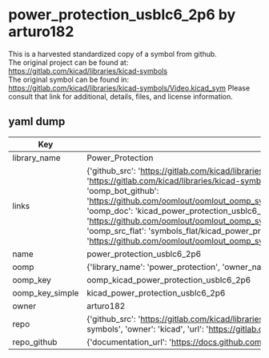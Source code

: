 # power_protection_usblc6_2p6 by arturo182  
This is a harvested standardized copy of a symbol from github.  
The original project can be found at:  
https://gitlab.com/kicad/libraries/kicad-symbols  
The original symbol can be found in:
https://gitlab.com/kicad/libraries/kicad-symbols/Video.kicad_sym
Please consult that link for additional, details, files, and license information.  
## yaml dump  
| Key | Value |  
| --- | --- |  
| library_name | Power_Protection |  
| links | {'github_src': 'https://gitlab.com/kicad/libraries/kicad-symbols/Video.kicad_sym', 'github_src_repo': 'https://gitlab.com/kicad/libraries/kicad-symbols', 'oomp_bot': 'kicad_power_protection_usblc6_2p6/working', 'oomp_bot_github': 'https://github.com/oomlout/oomlout_oomp_symbol_bot/tree/main/kicad_power_protection_usblc6_2p6/working', 'oomp_doc': 'kicad_power_protection_usblc6_2p6/working', 'oomp_doc_github': 'https://github.com/oomlout/oomlout_oomp_symbol_doc/tree/main/kicad_power_protection_usblc6_2p6/working', 'oomp_src_flat': 'symbols_flat/kicad_power_protection_usblc6_2p6/working', 'oomp_src_flat_github': 'https://github.com/oomlout/oomlout_oomp_symbol_src/tree/main/kicad_power_protection_usblc6_2p6/working'} |  
| name | power_protection_usblc6_2p6 |  
| oomp | {'library_name': 'power_protection', 'owner_name': 'kicad', 'symbol_name': 'power_protection_usblc6_2p6'} |  
| oomp_key | oomp_kicad_power_protection_usblc6_2p6 |  
| oomp_key_simple | kicad_power_protection_usblc6_2p6 |  
| owner | arturo182 |  
| repo | {'github_src': 'https://gitlab.com/kicad/libraries/kicad-symbols/Video.kicad_sym', 'name': 'libraries/kicad-symbols', 'owner': 'kicad', 'url': 'https://gitlab.com/kicad/libraries/kicad-symbols'} |  
| repo_github | {'documentation_url': 'https://docs.github.com/rest/repos/repos#get-a-repository', 'message': 'Not Found'} |  

